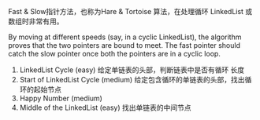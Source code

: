 Fast & Slow指针方法，也称为Hare & Tortoise 算法，在处理循环 LinkedList 或数组时非常有用。

By moving at different speeds (say, in a cyclic LinkedList), the algorithm proves that the two pointers are bound to meet. The fast pointer should catch the slow pointer once both the pointers are in a cyclic loop.

1. LinkedList Cycle (easy) 给定单链表的头部，判断链表中是否有循环 长度
2. Start of LinkedList Cycle (medium) 给定包含循环的单链表的头部，找出循环的起始节点
3. Happy Number (medium)
4. Middle of the LinkedList (easy) 找出单链表的中间节点
